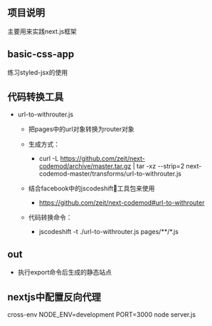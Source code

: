 ## 项目说明
主要用来实践next.js框架

## basic-css-app
练习styled-jsx的使用

## 代码转换工具
- url-to-withrouter.js
  - 把pages中的url对象转换为router对象
  - 生成方式：
    - curl -L https://github.com/zeit/next-codemod/archive/master.tar.gz | tar -xz --strip=2 next-codemod-master/transforms/url-to-withrouter.js
  
  - 结合facebook中的jscodeshift工具包来使用
    - https://github.com/zeit/next-codemod#url-to-withrouter
  - 代码转换命令：
    - jscodeshift -t ./url-to-withrouter.js pages/**/*.js

## out
- 执行export命令后生成的静态站点

## nextjs中配置反向代理


cross-env NODE_ENV=development PORT=3000 node server.js



